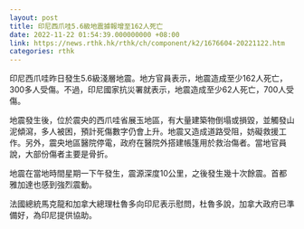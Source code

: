 ```yaml
---
layout: post
title: 印尼西爪哇5.6級地震據報增至162人死亡
date: 2022-11-22 01:54:39.000000000 +08:00
link: https://news.rthk.hk/rthk/ch/component/k2/1676604-20221122.htm
categories: rthk
---
```


印尼西爪哇昨日發生5.6級淺層地震。地方官員表示，地震造成至少162人死亡，300多人受傷。不過，印尼國家抗災署就表示，地震造成至少62人死亡，700人受傷。

地震發生後，位於震央的西爪哇省展玉地區，有大量建築物倒塌或損毀，並觸發山泥傾瀉，多人被困，預計死傷數字仍會上升。地震又造成道路受阻，妨礙救援工作。另外，震央地區醫院停電，政府在醫院外搭建帳篷用於救治傷者。當地官員說，大部份傷者主要是骨折。

地震在當地時間星期一下午發生，震源深度10公里，之後發生幾十次餘震。首都雅加達也感到強烈震動。

法國總統馬克龍和加拿大總理杜魯多向印尼表示慰問，杜魯多說，加拿大政府已準備好，為印尼提供協助。
